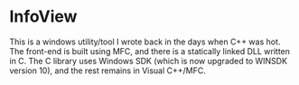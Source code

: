 # InfoView

This is a windows utility/tool I wrote back in the days when C++ was hot. The front-end is built using MFC, and there is a statically linked DLL written in C. The C library uses Windows SDK (which is now upgraded to WINSDK version 10), and the rest remains in Visual C++/MFC.

